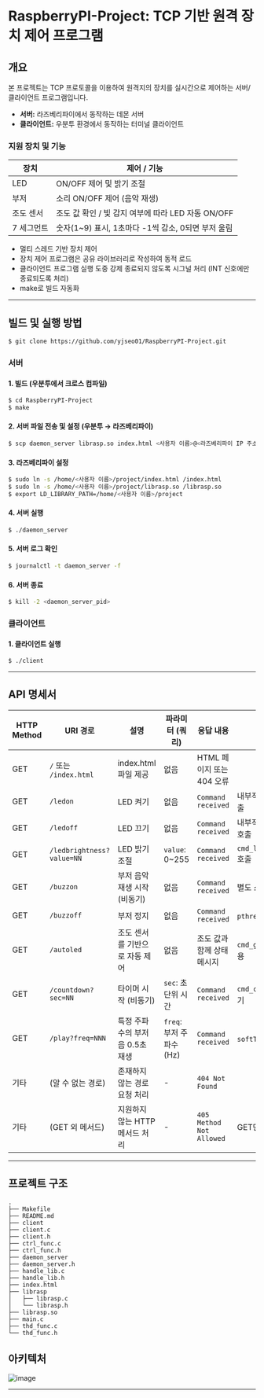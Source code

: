 # RaspberryPI-Project: TCP 기반 원격 장치 제어 프로그램

## 개요

본 프로젝트는 TCP 프로토콜을 이용하여 원격지의 장치를 실시간으로 제어하는 서버/클라이언트 프로그램입니다.  
- **서버:** 라즈베리파이에서 동작하는 데몬 서버  
- **클라이언트:** 우분투 환경에서 동작하는 터미널 클라이언트  

### 지원 장치 및 기능

| 장치       | 제어 / 기능                                      |
|------------|-------------------------------------------------|
| LED        | ON/OFF 제어 및 밝기 조절                         |
| 부저       | 소리 ON/OFF 제어 (음악 재생)                     |
| 조도 센서  | 조도 값 확인 / 빛 감지 여부에 따라 LED 자동 ON/OFF |
| 7 세그먼트 | 숫자(1~9) 표시, 1초마다 -1씩 감소, 0되면 부저 울림 |

- 멀티 스레드 기반 장치 제어
- 장치 제어 프로그램은 공유 라이브러리로 작성하여 동적 로드
- 클라이언트 프로그램 실행 도중 강제 종료되지 않도록 시그널 처리 (INT 신호에만 종료되도록 처리)
- make로 빌드 자동화

---

## 빌드 및 실행 방법
```bash
$ git clone https://github.com/yjseo01/RaspberryPI-Project.git
```
### 서버
#### 1. 빌드 (우분투에서 크로스 컴파일)
```bash
$ cd RaspberryPI-Project
$ make
```

#### 2. 서버 파일 전송 및 설정 (우분투 → 라즈베리파이)
```bash
$ scp daemon_server librasp.so index.html <사용자 이름>@<라즈베리파이 IP 주소>:~/project
```
#### 3. 라즈베리파이 설정
```bash
$ sudo ln -s /home/<사용자 이름>/project/index.html /index.html
$ sudo ln -s /home/<사용자 이름>/project/librasp.so /librasp.so
$ export LD_LIBRARY_PATH=/home/<사용자 이름>/project
```

#### 4. 서버 실행
```bash
$ ./daemon_server
```
#### 5. 서버 로그 확인
```bash
$ journalctl -t daemon_server -f
```

#### 6. 서버 종료
```bash
$ kill -2 <daemon_server_pid>
```

### 클라이언트
#### 1. 클라이언트 실행
```bash
$ ./client
```
---
## API 명세서
| HTTP Method | URI 경로 | 설명 | 파라미터 (쿼리) | 응답 내용 | 비고 |
| --- | --- | --- | --- | --- | --- |
| GET | `/` 또는 `/index.html` | index.html 파일 제공 | 없음 | HTML 페이지 또는 404 오류 |  |
| GET | `/ledon` | LED 켜기 | 없음 | `Command received` | 내부적으로 `cmd_led_on()` 호출 |
| GET | `/ledoff` | LED 끄기 | 없음 | `Command received` | 내부적으로 `cmd_led_off()` 호출 |
| GET | `/ledbrightness?value=NN` | LED 밝기 조절 | `value`: 0~255 | `Command received` | `cmd_led_set_brightness()` 호출 |
| GET | `/buzzon` | 부저 음악 재생 시작 (비동기) | 없음 | `Command received` | 별도 스레드에서 멜로디 재생 |
| GET | `/buzzoff` | 부저 정지 | 없음 | `Command received` | `pthread_cancel()` 사용 |
| GET | `/autoled` | 조도 센서를 기반으로 자동 제어 | 없음 | 조도 값과 함께 상태 메시지 | `cmd_get_brightness()` 사용 |
| GET | `/countdown?sec=NN` | 타이머 시작 (비동기) | `sec`: 초 단위 시간 | `Command received` | `cmd_countdown()` 호출, 비동기 |
| GET | `/play?freq=NNN` | 특정 주파수의 부저음 0.5초 재생 | `freq`: 부저 주파수(Hz) | `Command received` | `softToneWrite()` 사용 |
| 기타 | (알 수 없는 경로) | 존재하지 않는 경로 요청 처리 | - | `404 Not Found` |  |
| 기타 | (GET 외 메서드) | 지원하지 않는 HTTP 메서드 처리 | - | `405 Method Not Allowed` | GET만 지원됨 |

---
## 프로젝트 구조
```plain
.
├── Makefile
├── README.md
├── client
├── client.c
├── client.h
├── ctrl_func.c
├── ctrl_func.h
├── daemon_server
├── daemon_server.h
├── handle_lib.c
├── handle_lib.h
├── index.html
├── librasp
│   ├── librasp.c
│   └── librasp.h
├── librasp.so
├── main.c
├── thd_func.c
└── thd_func.h
```
## 아키텍처 
![image](https://github.com/user-attachments/assets/133e3993-81eb-4820-b41e-4633e4b577f8)

---
